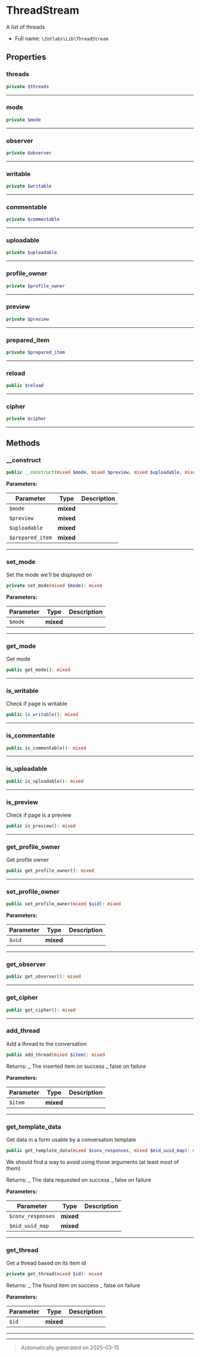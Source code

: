 
# ThreadStream

A list of threads



* Full name: `\Zotlabs\Lib\ThreadStream`



## Properties


### threads



```php
private $threads
```






***

### mode



```php
private $mode
```






***

### observer



```php
private $observer
```






***

### writable



```php
private $writable
```






***

### commentable



```php
private $commentable
```






***

### uploadable



```php
private $uploadable
```






***

### profile_owner



```php
private $profile_owner
```






***

### preview



```php
private $preview
```






***

### prepared_item



```php
private $prepared_item
```






***

### reload



```php
public $reload
```






***

### cipher



```php
private $cipher
```






***

## Methods


### __construct



```php
public __construct(mixed $mode, mixed $preview, mixed $uploadable, mixed $prepared_item = &#039;&#039;): mixed
```








**Parameters:**

| Parameter | Type | Description |
|-----------|------|-------------|
| `$mode` | **mixed** |  |
| `$preview` | **mixed** |  |
| `$uploadable` | **mixed** |  |
| `$prepared_item` | **mixed** |  |





***

### set_mode

Set the mode we'll be displayed on

```php
private set_mode(mixed $mode): mixed
```








**Parameters:**

| Parameter | Type | Description |
|-----------|------|-------------|
| `$mode` | **mixed** |  |





***

### get_mode

Get mode

```php
public get_mode(): mixed
```












***

### is_writable

Check if page is writable

```php
public is_writable(): mixed
```












***

### is_commentable



```php
public is_commentable(): mixed
```












***

### is_uploadable



```php
public is_uploadable(): mixed
```












***

### is_preview

Check if page is a preview

```php
public is_preview(): mixed
```












***

### get_profile_owner

Get profile owner

```php
public get_profile_owner(): mixed
```












***

### set_profile_owner



```php
public set_profile_owner(mixed $uid): mixed
```








**Parameters:**

| Parameter | Type | Description |
|-----------|------|-------------|
| `$uid` | **mixed** |  |





***

### get_observer



```php
public get_observer(): mixed
```












***

### get_cipher



```php
public get_cipher(): mixed
```












***

### add_thread

Add a thread to the conversation

```php
public add_thread(mixed $item): mixed
```

Returns:
_ The inserted item on success
_ false on failure






**Parameters:**

| Parameter | Type | Description |
|-----------|------|-------------|
| `$item` | **mixed** |  |





***

### get_template_data

Get data in a form usable by a conversation template

```php
public get_template_data(mixed $conv_responses, mixed $mid_uuid_map): mixed
```

We should find a way to avoid using those arguments (at least most of them)

Returns:
     _ The data requested on success
     _ false on failure






**Parameters:**

| Parameter | Type | Description |
|-----------|------|-------------|
| `$conv_responses` | **mixed** |  |
| `$mid_uuid_map` | **mixed** |  |





***

### get_thread

Get a thread based on its item id

```php
private get_thread(mixed $id): mixed
```

Returns:
_ The found item on success
_ false on failure






**Parameters:**

| Parameter | Type | Description |
|-----------|------|-------------|
| `$id` | **mixed** |  |





***


***
> Automatically generated on 2025-03-15
